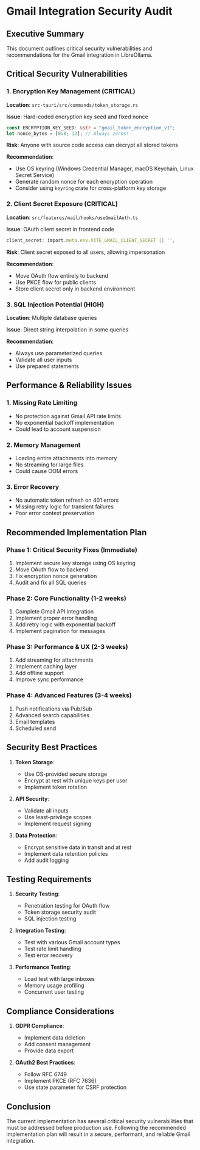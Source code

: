 # Gmail Integration Security Audit

## Executive Summary
This document outlines critical security vulnerabilities and recommendations for the Gmail integration in LibreOllama.

## Critical Security Vulnerabilities

### 1. Encryption Key Management (CRITICAL)
**Location**: `src-tauri/src/commands/token_storage.rs`

**Issue**: Hard-coded encryption key seed and fixed nonce
```rust
const ENCRYPTION_KEY_SEED: &str = "gmail_token_encryption_v1";
let nonce_bytes = [0u8; 12]; // Always zeros!
```

**Risk**: Anyone with source code access can decrypt all stored tokens

**Recommendation**:
- Use OS keyring (Windows Credential Manager, macOS Keychain, Linux Secret Service)
- Generate random nonce for each encryption operation
- Consider using `keyring` crate for cross-platform key storage

### 2. Client Secret Exposure (CRITICAL)
**Location**: `src/features/mail/hooks/useGmailAuth.ts`

**Issue**: OAuth client secret in frontend code
```typescript
client_secret: import.meta.env.VITE_GMAIL_CLIENT_SECRET || '',
```

**Risk**: Client secret exposed to all users, allowing impersonation

**Recommendation**:
- Move OAuth flow entirely to backend
- Use PKCE flow for public clients
- Store client secret only in backend environment

### 3. SQL Injection Potential (HIGH)
**Location**: Multiple database queries

**Issue**: Direct string interpolation in some queries

**Recommendation**:
- Always use parameterized queries
- Validate all user inputs
- Use prepared statements

## Performance & Reliability Issues

### 1. Missing Rate Limiting
- No protection against Gmail API rate limits
- No exponential backoff implementation
- Could lead to account suspension

### 2. Memory Management
- Loading entire attachments into memory
- No streaming for large files
- Could cause OOM errors

### 3. Error Recovery
- No automatic token refresh on 401 errors
- Missing retry logic for transient failures
- Poor error context preservation

## Recommended Implementation Plan

### Phase 1: Critical Security Fixes (Immediate)
1. Implement secure key storage using OS keyring
2. Move OAuth flow to backend
3. Fix encryption nonce generation
4. Audit and fix all SQL queries

### Phase 2: Core Functionality (1-2 weeks)
1. Complete Gmail API integration
2. Implement proper error handling
3. Add retry logic with exponential backoff
4. Implement pagination for messages

### Phase 3: Performance & UX (2-3 weeks)
1. Add streaming for attachments
2. Implement caching layer
3. Add offline support
4. Improve sync performance

### Phase 4: Advanced Features (3-4 weeks)
1. Push notifications via Pub/Sub
2. Advanced search capabilities
3. Email templates
4. Scheduled send

## Security Best Practices

1. **Token Storage**:
   - Use OS-provided secure storage
   - Encrypt at rest with unique keys per user
   - Implement token rotation

2. **API Security**:
   - Validate all inputs
   - Use least-privilege scopes
   - Implement request signing

3. **Data Protection**:
   - Encrypt sensitive data in transit and at rest
   - Implement data retention policies
   - Add audit logging

## Testing Requirements

1. **Security Testing**:
   - Penetration testing for OAuth flow
   - Token storage security audit
   - SQL injection testing

2. **Integration Testing**:
   - Test with various Gmail account types
   - Test rate limit handling
   - Test error recovery

3. **Performance Testing**:
   - Load test with large inboxes
   - Memory usage profiling
   - Concurrent user testing

## Compliance Considerations

1. **GDPR Compliance**:
   - Implement data deletion
   - Add consent management
   - Provide data export

2. **OAuth2 Best Practices**:
   - Follow RFC 6749
   - Implement PKCE (RFC 7636)
   - Use state parameter for CSRF protection

## Conclusion

The current implementation has several critical security vulnerabilities that must be addressed before production use. Following the recommended implementation plan will result in a secure, performant, and reliable Gmail integration. 